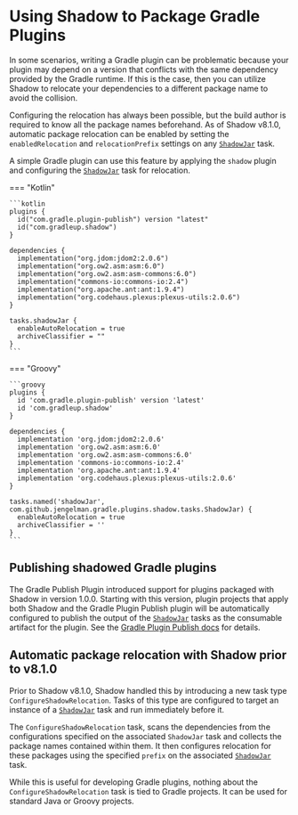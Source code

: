 # Using Shadow to Package Gradle Plugins

In some scenarios, writing a Gradle plugin can be problematic because your plugin may depend on a version that
conflicts with the same dependency provided by the Gradle runtime. If this is the case, then you can utilize Shadow
to relocate your dependencies to a different package name to avoid the collision.

Configuring the relocation has always been possible, but the build author is required to know all the package names
beforehand. As of Shadow v8.1.0, automatic package relocation can be enabled by setting the `enabledRelocation`
and `relocationPrefix` settings on any [`ShadowJar`][ShadowJar] task.

A simple Gradle plugin can use this feature by applying the `shadow` plugin and configuring the [`ShadowJar`][ShadowJar]
task for relocation.

=== "Kotlin"

    ```kotlin
    plugins {
      id("com.gradle.plugin-publish") version "latest"
      id("com.gradleup.shadow")
    }

    dependencies {
      implementation("org.jdom:jdom2:2.0.6")
      implementation("org.ow2.asm:asm:6.0")
      implementation("org.ow2.asm:asm-commons:6.0")
      implementation("commons-io:commons-io:2.4")
      implementation("org.apache.ant:ant:1.9.4")
      implementation("org.codehaus.plexus:plexus-utils:2.0.6")
    }

    tasks.shadowJar {
      enableAutoRelocation = true
      archiveClassifier = ""
    }
    ```

=== "Groovy"

    ```groovy
    plugins {
      id 'com.gradle.plugin-publish' version 'latest'
      id 'com.gradleup.shadow'
    }

    dependencies {
      implementation 'org.jdom:jdom2:2.0.6'
      implementation 'org.ow2.asm:asm:6.0'
      implementation 'org.ow2.asm:asm-commons:6.0'
      implementation 'commons-io:commons-io:2.4'
      implementation 'org.apache.ant:ant:1.9.4'
      implementation 'org.codehaus.plexus:plexus-utils:2.0.6'
    }

    tasks.named('shadowJar', com.github.jengelman.gradle.plugins.shadow.tasks.ShadowJar) {
      enableAutoRelocation = true
      archiveClassifier = ''
    }
    ```

## Publishing shadowed Gradle plugins

The Gradle Publish Plugin introduced support for plugins packaged with Shadow in version 1.0.0.
Starting with this version, plugin projects that apply both Shadow and the Gradle Plugin Publish plugin will be
automatically configured to publish the output of the [`ShadowJar`][ShadowJar] tasks as the consumable artifact for the
plugin. See the
[Gradle Plugin Publish docs](https://docs.gradle.org/current/userguide/publishing_gradle_plugins.html#shadow_dependencies)
for details.

## Automatic package relocation with Shadow prior to v8.1.0

Prior to Shadow v8.1.0, Shadow handled this by introducing a new task type `ConfigureShadowRelocation`.
Tasks of this type are configured to target an instance of a [`ShadowJar`][ShadowJar] task and run immediately before
it.

The `ConfigureShadowRelocation` task, scans the dependencies from the configurations specified on the associated
`ShadowJar` task and collects the package names contained within them. It then configures relocation for these
packages using the specified `prefix` on the associated [`ShadowJar`][ShadowJar] task.

While this is useful for developing Gradle plugins, nothing about the `ConfigureShadowRelocation` task is tied to
Gradle projects. It can be used for standard Java or Groovy projects.



[Jar]: https://docs.gradle.org/current/dsl/org.gradle.api.tasks.bundling.Jar.html
[ShadowJar]: ../api/shadow/com.github.jengelman.gradle.plugins.shadow.tasks/-shadow-jar/index.html
